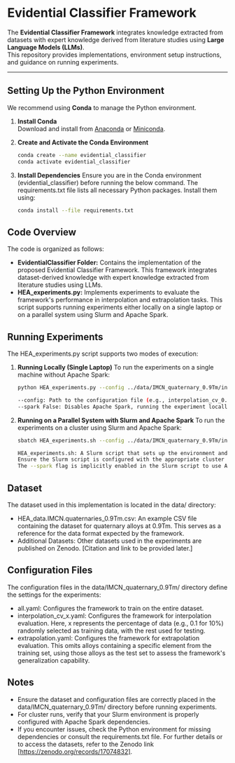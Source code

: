 # Evidential Classifier Framework

The **Evidential Classifier Framework** integrates knowledge extracted from datasets with expert knowledge derived from literature studies using **Large Language Models (LLMs)**.  
This repository provides implementations, environment setup instructions, and guidance on running experiments.

---

## Setting Up the Python Environment

We recommend using **Conda** to manage the Python environment.

1. **Install Conda**  
   Download and install from [Anaconda](https://www.anaconda.com/download) or [Miniconda](https://docs.conda.io/en/latest/miniconda.html).

2. **Create and Activate the Conda Environment**
   ```bash
   conda create --name evidential_classifier
   conda activate evidential_classifier

3. **Install Dependencies** 
   Ensure you are in the Conda environment (evidential_classifier) before running the below command. The requirements.txt file lists all necessary Python packages. Install them using:
   ```bash
   conda install --file requirements.txt
   

## Code Overview
The code is organized as follows:
* **EvidentialClassifier Folder:** Contains the implementation of the proposed Evidential Classifier Framework. This framework integrates dataset-derived knowledge with expert knowledge extracted from literature studies using LLMs.
* **HEA_experiments.py:** Implements experiments to evaluate the framework's performance in interpolation and extrapolation tasks. This script supports running experiments either locally on a single laptop or on a parallel system using Slurm and Apache Spark.

## Running Experiments
The HEA_experiments.py script supports two modes of execution:
1. **Running Locally (Single Laptop)**
   To run the experiments on a single machine without Apache Spark:

   ```bash
   python HEA_experiments.py --config ../data/IMCN_quaternary_0.9Tm/interpolation_cv_0.1.yaml --spark False

   --config: Path to the configuration file (e.g., interpolation_cv_0.1.yaml).
   --spark False: Disables Apache Spark, running the experiment locally.

2. **Running on a Parallel System with Slurm and Apache Spark**
   To run the experiments on a cluster using Slurm and Apache Spark:
   ```bash
   sbatch HEA_experiments.sh --config ../data/IMCN_quaternary_0.9Tm/interpolation_cv_0.1.yaml

   HEA_experiments.sh: A Slurm script that sets up the environment and runs HEA_experiments.py with Apache Spark enabled.
   Ensure the Slurm script is configured with the appropriate cluster settings (e.g., number of nodes, memory, etc.).
   The --spark flag is implicitly enabled in the Slurm script to use Apache Spark for parallel processing.

## Dataset
The dataset used in this implementation is located in the data/ directory:
* HEA_data.IMCN.quaternaries_0.9Tm.csv: An example CSV file containing the dataset for quaternary alloys at 0.9Tm. This serves as a reference for the data format expected by the framework.
* Additional Datasets: Other datasets used in the experiments are published on Zenodo. [Citation and link to be provided later.]

## Configuration Files
The configuration files in the data/IMCN_quaternary_0.9Tm/ directory define the settings for the experiments:
* all.yaml: Configures the framework to train on the entire dataset.
* interpolation_cv_x.yaml: Configures the framework for interpolation evaluation. Here, x represents the percentage of data (e.g., 0.1 for 10%) randomly selected as training data, with the rest used for testing.
* extrapolation.yaml: Configures the framework for extrapolation evaluation. This omits alloys containing a specific element from the training set, using those alloys as the test set to assess the framework's generalization capability.

## Notes
* Ensure the dataset and configuration files are correctly placed in the data/IMCN_quaternary_0.9Tm/ directory before running experiments.
* For cluster runs, verify that your Slurm environment is properly configured with Apache Spark dependencies.
* If you encounter issues, check the Python environment for missing dependencies or consult the requirements.txt file.
For further details or to access the datasets, refer to the Zenodo link [https://zenodo.org/records/17074832].